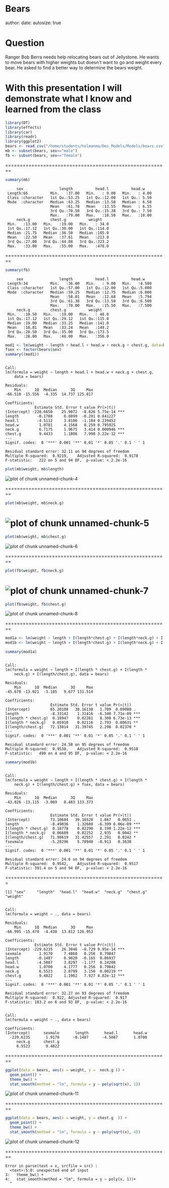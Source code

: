 Bears
========================================================
author: 
date: 
autosize: true

Question
========================================================

Ranger Bob Berra needs help relocating bears out of Jellystone. He wants to move bears with higher weights but doesn't want to go and weight every bear. He asked to find a better way to determine the bears weight.

With this presentation I will demonstrate what I know and learned from the class
========================================================






```r
library(DT)
library(effects)
library(car)
library(readr)
library(ggplot2)
bears <- read_csv("/home/students/holmanma/Des_Models/Models/bears.csv")
mb <- subset(bears, sex=="male")
fb <- subset(bears, sex=="female")
```


========================================================

```r
summary(mb)
```

```
     sex                length          head.l          head.w     
 Length:66          Min.   :37.00   Min.   : 9.00   Min.   : 4.00  
 Class :character   1st Qu.:53.25   1st Qu.:12.00   1st Qu.: 5.50  
 Mode  :character   Median :63.25   Median :13.50   Median : 6.50  
                    Mean   :61.78   Mean   :13.55   Mean   : 6.55  
                    3rd Qu.:70.50   3rd Qu.:15.38   3rd Qu.: 7.50  
                    Max.   :79.00   Max.   :18.50   Max.   :10.00  
     neck.g         chest.g          weight     
 Min.   :13.00   Min.   :19.00   Min.   : 34.0  
 1st Qu.:17.12   1st Qu.:30.00   1st Qu.:114.0  
 Median :21.75   Median :36.50   Median :185.0  
 Mean   :22.50   Mean   :37.61   Mean   :213.0  
 3rd Qu.:27.00   3rd Qu.:44.88   3rd Qu.:323.2  
 Max.   :33.00   Max.   :55.00   Max.   :478.0  
```


========================================================

```r
summary(fb)
```

```
     sex                length          head.l          head.w     
 Length:34          Min.   :36.00   Min.   : 9.00   Min.   :4.500  
 Class :character   1st Qu.:57.00   1st Qu.:12.00   1st Qu.:5.000  
 Mode  :character   Median :59.25   Median :12.75   Median :6.000  
                    Mean   :58.01   Mean   :12.68   Mean   :5.794  
                    3rd Qu.:61.38   3rd Qu.:13.50   3rd Qu.:6.500  
                    Max.   :70.00   Max.   :15.50   Max.   :7.500  
     neck.g         chest.g          weight     
 Min.   :10.50   Min.   :19.00   Min.   : 48.0  
 1st Qu.:17.12   1st Qu.:29.12   1st Qu.:115.0  
 Median :19.00   Median :33.25   Median :141.0  
 Mean   :18.81   Mean   :33.24   Mean   :149.2  
 3rd Qu.:20.50   3rd Qu.:35.00   3rd Qu.:173.5  
 Max.   :28.00   Max.   :48.00   Max.   :356.0  
```



```r
mod1 <- lm(weight ~ length + head.l + head.w + neck.g + chest.g, data=bears)
fsex <- factor(bears$sex)
summary((mod1))
```

```

Call:
lm(formula = weight ~ length + head.l + head.w + neck.g + chest.g, 
    data = bears)

Residuals:
    Min      1Q  Median      3Q     Max 
-66.510 -15.556  -4.335  14.737 125.817 

Coefficients:
             Estimate Std. Error t value Pr(>|t|)    
(Intercept) -228.6650    25.9072  -8.826 5.75e-14 ***
length        -0.1788     0.8899  -0.201 0.841227    
head.l        -4.5112     3.8106  -1.184 0.239452    
head.w         1.0781     4.1568   0.259 0.795925    
neck.g         6.7175     1.9675   3.414 0.000946 ***
chest.g        9.4433     1.1806   7.998 3.22e-12 ***
---
Signif. codes:  0 '***' 0.001 '**' 0.01 '*' 0.05 '.' 0.1 ' ' 1

Residual standard error: 32.11 on 94 degrees of freedom
Multiple R-squared:  0.9219,	Adjusted R-squared:  0.9178 
F-statistic:   222 on 5 and 94 DF,  p-value: < 2.2e-16
```



```r
plot(mb$weight, mb$length)
```

![plot of chunk unnamed-chunk-4](Bears-figure/unnamed-chunk-4-1.png)

========================================================


```r
plot(mb$weight, mb$neck.g)
```

![plot of chunk unnamed-chunk-5](Bears-figure/unnamed-chunk-5-1.png)
========================================================

```r
plot(mb$weight, mb$chest.g)
```

![plot of chunk unnamed-chunk-6](Bears-figure/unnamed-chunk-6-1.png)

========================================================


```r
plot(fb$weight, fb$neck.g)
```

![plot of chunk unnamed-chunk-7](Bears-figure/unnamed-chunk-7-1.png)
========================================================

```r
plot(fb$weight, fb$chest.g)
```

![plot of chunk unnamed-chunk-8](Bears-figure/unnamed-chunk-8-1.png)

========================================================


```r
mod1a <- lm(weight ~ length + I(length*chest.g) + I(length*neck.g) + I(length/chest.g), data=bears)
mod1b <- lm(weight ~ length + I(length*chest.g) + I(length*neck.g) + I(length/chest.g) + fsex, data=bears)

summary(mod1a)
```

```

Call:
lm(formula = weight ~ length + I(length * chest.g) + I(length * 
    neck.g) + I(length/chest.g), data = bears)

Residuals:
    Min      1Q  Median      3Q     Max 
-45.678 -13.021  -3.185   9.677 131.514 

Coefficients:
                    Estimate Std. Error t value Pr(>|t|)    
(Intercept)         65.20108   38.16138   1.709  0.09080 .  
length              -8.33142    1.31416  -6.340 7.71e-09 ***
I(length * chest.g)  0.18947    0.02281   8.308 6.73e-13 ***
I(length * neck.g)   0.05910    0.02116   2.793  0.00631 ** 
I(length/chest.g)   72.13814   31.39745   2.298  0.02378 *  
---
Signif. codes:  0 '***' 0.001 '**' 0.01 '*' 0.05 '.' 0.1 ' ' 1

Residual standard error: 24.58 on 95 degrees of freedom
Multiple R-squared:  0.9538,	Adjusted R-squared:  0.9518 
F-statistic:   490 on 4 and 95 DF,  p-value: < 2.2e-16
```

```r
summary(mod1b)
```

```

Call:
lm(formula = weight ~ length + I(length * chest.g) + I(length * 
    neck.g) + I(length/chest.g) + fsex, data = bears)

Residuals:
    Min      1Q  Median      3Q     Max 
-43.826 -13.115  -3.069   8.483 133.373 

Coefficients:
                    Estimate Std. Error t value Pr(>|t|)    
(Intercept)         73.10684   39.16528   1.867   0.0651 .  
length              -8.49036    1.32680  -6.399 6.06e-09 ***
I(length * chest.g)  0.18778    0.02290   8.199 1.22e-12 ***
I(length * neck.g)   0.06609    0.02252   2.935   0.0042 ** 
I(length/chest.g)   71.98619   31.42557   2.291   0.0242 *  
fsexmale            -5.28296    5.78940  -0.913   0.3638    
---
Signif. codes:  0 '***' 0.001 '**' 0.01 '*' 0.05 '.' 0.1 ' ' 1

Residual standard error: 24.6 on 94 degrees of freedom
Multiple R-squared:  0.9542,	Adjusted R-squared:  0.9517 
F-statistic: 391.4 on 5 and 94 DF,  p-value: < 2.2e-16
```
=======================================================

```
[1] "sex"     "length"  "head.l"  "head.w"  "neck.g"  "chest.g" "weight" 
```

```

Call:
lm(formula = weight ~ ., data = bears)

Residuals:
    Min      1Q  Median      3Q     Max 
-66.995 -15.474  -4.438  13.812 126.953 

Coefficients:
             Estimate Std. Error t value Pr(>|t|)    
(Intercept) -229.6235    26.3046  -8.729 9.95e-14 ***
sexmale        1.9170     7.4868   0.256  0.79847    
length        -0.1487     0.9020  -0.165  0.86937    
head.l        -4.5087     3.8297  -1.177  0.24208    
head.w         1.0700     4.1777   0.256  0.79842    
neck.g         6.5523     2.0799   3.150  0.00219 ** 
chest.g        9.4822     1.1962   7.927 4.82e-12 ***
---
Signif. codes:  0 '***' 0.001 '**' 0.01 '*' 0.05 '.' 0.1 ' ' 1

Residual standard error: 32.27 on 93 degrees of freedom
Multiple R-squared:  0.922,	Adjusted R-squared:  0.917 
F-statistic: 183.2 on 6 and 93 DF,  p-value: < 2.2e-16
```

```

Call:
lm(formula = weight ~ ., data = bears)

Coefficients:
(Intercept)      sexmale       length       head.l       head.w  
  -229.6235       1.9170      -0.1487      -4.5087       1.0700  
     neck.g      chest.g  
     6.5523       9.4822  
```

========================================================

```r
ggplot(data = bears, aes(x = weight, y =  neck.g )) + 
  geom_point() + 
  theme_bw() + 
  stat_smooth(method = "lm", formula = y ~ poly(sqrt(x), 1))
```

![plot of chunk unnamed-chunk-11](Bears-figure/unnamed-chunk-11-1.png)

========================================================


```r
ggplot(data = bears, aes(x = weight, y = chest.g  )) + 
  geom_point() + 
  theme_bw() + 
  stat_smooth(method = "lm", formula = y ~ poly(sqrt(x), 4)) 
```

![plot of chunk unnamed-chunk-12](Bears-figure/unnamed-chunk-12-1.png)


========================================================



```
Error in parse(text = x, srcfile = src) : 
  <text>:5:0: unexpected end of input
3:   theme_bw() + 
4:   stat_smooth(method = "lm", formula = y ~ poly(x, 1))+
  ^
```
